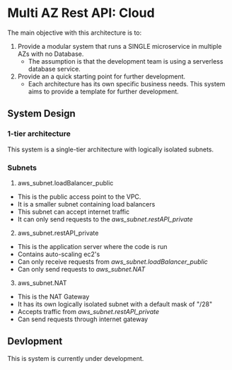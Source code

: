 # Multi AZ Rest API: Cloud

The main objective with this architecture is to:
1. Provide a modular system that runs a SINGLE microservice in multiple AZs with no Database.
    - The assumption is that the development team is using a serverless database service.
2. Provide an a quick starting point for further development.
    - Each architecture has its own specific business needs. This system aims to provide a template for further development.

## System Design
### 1-tier architecture
This system is a single-tier architecture with logically isolated subnets.

### Subnets
1. aws_subnet.loadBalancer_public
- This is the public access point to the VPC.
- It is a smaller subnet containing load balancers
- This subnet can accept internet traffic
- It can only send requests to the *aws_subnet.restAPI_private*

2. aws_subnet.restAPI_private
- This is the application server where the code is run
- Contains auto-scaling ec2's
- Can only receive requests from *aws_subnet.loadBalancer_public*
- Can only send requests to *aws_subnet.NAT*

3. aws_subnet.NAT
- This is the NAT Gateway
- It has its own logically isolated subnet with a default mask of "/28"
- Accepts traffic from *aws_subnet.restAPI_private*
- Can send requests through internet gateway

## Devlopment

This is system is currently under development.